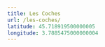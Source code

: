 ```yaml
---
title: Les Coches
url: /les-coches/
latitude: 45.718919500000005
longitude: 3.7885475000000004
---
```


